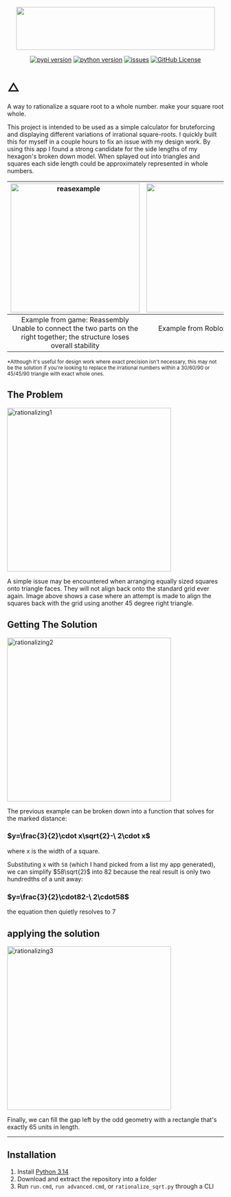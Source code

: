 <p align="center"><img width="462" height="100" src="https://github.com/user-attachments/assets/1c3ab3bb-cb59-48ff-8c06-b01d2a2a24a2"></p>

<div align="center" markdown="1">
  
  [![pypi version](https://img.shields.io/pypi/v/rationalize-sqrt)](https://pypi.org/project/rationalize-sqrt/#description)
  [![python version](https://img.shields.io/pypi/pyversions/rationalize-sqrt)](https://www.python.org/)
  [![issues](https://img.shields.io/github/issues-raw/K1CE/Square-Root_rationalizer)](https://github.com/K1CE/Square-Root_rationalizer/issues)
  [![GitHub License](https://img.shields.io/github/license/K1CE/Square-Root_rationalizer)](https://github.com/K1CE/Square-Root_rationalizer/blob/main/LICENSE.md)
</div>

# △
  A way to rationalize a square root to a whole number. make your square root whole.

  This project is intended to be used as a simple calculator for bruteforcing and displaying different variations of irrational square-roots. 
  I quickly built this for myself in a couple hours to fix an issue with my design work. By using this app I found a strong candidate for the 
  side lengths of my hexagon's broken down model. When splayed out into triangles and squares each side length could be approximately represented
  in whole numbers. 

<img width="300" height="300" alt="reasexample" src="https://github.com/user-attachments/assets/c49c86e3-8bbc-4029-8a7b-e3e87ca28e8a" />       |  <img width="793" height="300" alt="image" src="https://github.com/user-attachments/assets/f538403e-96d3-43c9-9081-020b89cf1f37" />
:-------------------------:|:-------------------------:
Example from game: Reassembly <br/> Unable to connect the two parts on the right together; the structure loses overall stability | Example from Roblox studio: making a hexagon with walls results in stubborn seams which can be mitigated by choosing a better scale
<sub> 
*Although it's useful for design work where exact precision isn't necessary, this may not be the solution if you're looking to replace the irrational numbers within a 30/60/90 or 45/45/90 triangle
with exact whole ones.
</sub>

## The Problem

<img width="381" height="381" alt="rationalizing1" src="https://github.com/user-attachments/assets/af2f8025-3369-4324-a13b-dd82ce8c7e56" />

A simple issue may be encountered when arranging equally sized squares onto triangle faces. They will not align back onto the standard grid ever again.
Image above shows a case where an attempt is made to align the squares back with the grid using another 45 degree right triangle.


## Getting The Solution

<img width="381" height="381" alt="rationalizing2" src="https://github.com/user-attachments/assets/77692b77-aad4-4713-9a49-53dbca9d0c96" />

The previous example can be broken down into a function that solves for the marked distance:

### $y=\frac{3}{2}\cdot x\sqrt{2}-\ 2\cdot x$ 

where x is the width of a square.

Substituting x with `58` (which I hand picked from a list my app generated), we can simplify $58\sqrt{2}$ into 82 because the real result is only two 
hundredths of a unit away:

### $y=\frac{3}{2}\cdot82-\ 2\cdot58$

the equation then quietly resolves to 7

## applying the solution

<img width="381" height="381" alt="rationalizing3" src="https://github.com/user-attachments/assets/8a75cb72-a79d-4bb5-9d19-0675583615ef" />

Finally, we can fill the gap left by the odd geometry with a rectangle that's exactly 65 units in length.

---
## Installation
1. Install [Python 3.14]([https://www.python.org/downloads/release/python-31210/](https://www.python.org/downloads/))
2. Download and extract the repository into a folder
3. Run `run.cmd`, `run advanced.cmd`, or `rationalize_sqrt.py` through a CLI
